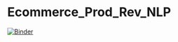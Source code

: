# Ecommerce_Prod_Rev_NLP
[![Binder](https://mybinder.org/badge_logo.svg)](https://mybinder.org/v2/gh/donshen/Ecommerce_Prod_Rev_NLP/master)
